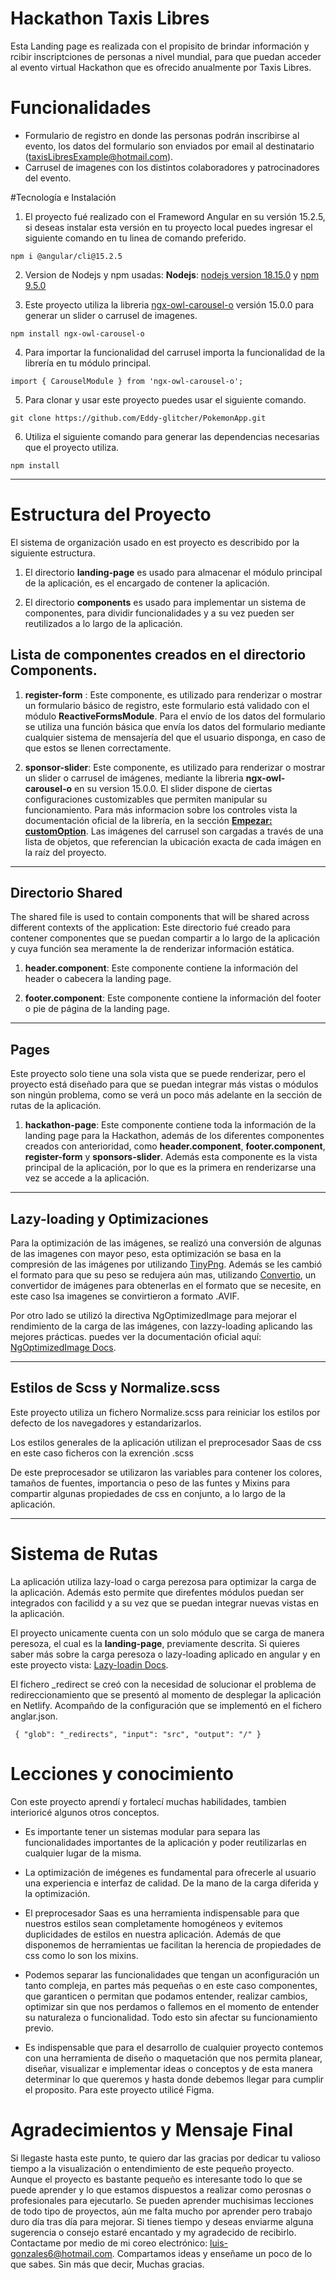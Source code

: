 #  Hackathon Taxis Libres

Esta Landing page es realizada con el propisito de brindar información y rcibir inscriptciones de personas a nivel mundial, para que puedan acceder al evento virtual Hackathon que es ofrecido anualmente por Taxis Libres.

# Funcionalidades
- Formulario de registro en donde las personas podrán inscribirse al evento, los datos del 	formulario son enviados por email al destinatario (taxisLibresExample@hotmail.com).
- Carrusel de imagenes con los distintos colaboradores y patrocinadores del evento.

#Tecnología e Instalación

1. El proyecto fué realizado con el Frameword Angular en su versión 15.2.5, si deseas instalar esta versión en tu proyecto local puedes ingresar el siguiente comando en tu linea de comando preferido.

```
npm i @angular/cli@15.2.5
```

2. Version de Nodejs y npm usadas: **Nodejs**:  [nodejs version 18.15.0](https://nodejs.org/en/blog/release/v18.15.0 "node version 18.15.0") y [npm 9.5.0](https://www.npmjs.com/package/npm/v/9.5.0 "npm 9.5.0")

3. Este proyecto utiliza la libreria [ngx-owl-carousel-o](https://www.npmjs.com/package/ngx-owl-carousel-o "ngx-owl-carousel-o") versión 15.0.0 para generar un slider o carrusel de imagenes.

```
npm install ngx-owl-carousel-o
```

4. Para importar la funcionalidad del carrusel importa la funcionalidad de la librería en tu módulo principal.

```
import { CarouselModule } from 'ngx-owl-carousel-o';
```

5. Para clonar y usar este proyecto puedes usar el siguiente comando.

```
git clone https://github.com/Eddy-glitcher/PokemonApp.git
```

6. Utiliza el siguiente comando para generar las dependencias necesarias que el proyecto utiliza.

```
npm install
```

------------

# Estructura del Proyecto
El sistema de organización usado en est proyecto es describido por la siguiente estructura.

1. El directorio **landing-page** es usado para almacenar el módulo principal de la aplicación, es el encargado de contener la aplicación.

2. El directorio **components** es usado para implementar un sistema de componentes, para dividir funcionalidades y a su vez pueden ser reutilizados a lo largo de la aplicación.

## Lista de componentes creados en el directorio Components.

1. **register-form** : Este componente, es utilizado para renderizar o mostrar un formulario básico de registro, este formulario está validado con el módulo **ReactiveFormsModule**. Para el envío de los datos del formulario se utiliza una función básica que envía los datos del formulario mediante cualquier sistema de mensajería del que el usuario disponga, en caso de que estos se llenen correctamente.

2. **sponsor-slider**: Este componente, es utilizado para renderizar o mostrar un slider o carrusel de imágenes, mediante la libreria **ngx-owl-carousel-o** en su version 15.0.0. El slider dispone de ciertas configuraciones customizables que permiten manipular su funcionamiento. Para más informacion sobre los controles vista la documentación oficial de la librería, en la sección **[Empezar: customOption](https://www.npmjs.com/package/ngx-owl-carousel-o/v/15.0.0#get-started "Empezar: customOption")**. Las imágenes del carrusel son cargadas a través de una lista de objetos, que referencian la ubicación exacta de cada imágen en la raíz del proyecto.

------------

## Directorio Shared
The shared file is used to contain components that will be shared across different contexts of the application:
Este directorio fué creado para contener componentes que se puedan compartir a lo largo de la aplicación y cuya función sea meramente la de renderizar información estática.

1. **header.component**: Este componente contiene la información del header o cabecera la landing page.

2. **footer.component**: Este componente contiene la información del footer o pie de página de la landing page.

------------

## Pages
Este proyecto solo tiene una sola vista que se puede renderizar, pero el proyecto está diseñado para que se puedan integrar más vistas o módulos son ningún problema, como se verá un poco más adelante en la sección de rutas de la aplicación.

1. **hackathon-page**: Este componente contiene toda la información de la landing page para la Hackathon, además de los diferentes componentes creados con anterioridad, como **header.component**, **footer.component**, **register-form** y **sponsors-slider**. Además esta componente es la vista principal de la aplicación, por lo que es la primera en renderizarse una vez se accede a la aplicación.

------------

## Lazy-loading y Optimizaciones

Para la optimización de las imágenes, se realizó una conversión de algunas de las imagenes con mayor peso, esta optimización se basa en la compresión de las imágenes por utilizando [TinyPng](https://tinypng.com/ "TinyPng"). Además se les cambió el formato para que su peso se redujera aún mas, utilizando [Convertio](https://convertio.co/es/ "Convertio"), un convertidor de imágenes para obtenerlas en el formato que se necesite, en este caso lsa imagenes se convirtieron a formato .AVIF.

Por otro lado se utilizó la directiva NgOptimizedImage para mejorar el rendimiento de la carga de las imágenes, con lazzy-loading aplicando las mejores prácticas. puedes ver la documentación oficial aquí: [NgOptimizedImage Docs](https://angular.io/api/common/NgOptimizedImage "NgOptimizedImage Docs").

------------
## Estilos de Scss y  Normalize.scss
Este proyecto utiliza un fichero Normalize.scss para reiniciar los estilos por defecto de los navegadores y estandarizarlos.

Los estilos generales de la aplicación utilizan el preprocesador Saas de css en este caso ficheros con la exrención .scss 

De este preprocesador se utilizaron las variables para contener los colores, tamaños de fuentes, importancia o peso de las funtes y Mixins para compartir algunas propiedades de css en conjunto, a lo largo de la aplicación.

------------

# Sistema de Rutas
La aplicación utiliza lazy-load o carga perezosa para optimizar la carga de la aplicación. Además esto permite que direfentes módulos puedan ser integrados con facilidd y a su vez que se puedan integrar nuevas vistas en la aplicación.

El proyecto unicamente cuenta con un solo módulo que se carga de manera peresoza, el cual es la **landing-page**, previamente descrita. Si quieres saber más sobre la carga peresoza o lazy-loading aplicado en angular y en este proyecto vista: [Lazy-loadin Docs](https://angular.io/guide/lazy-loading-ngmodules "Lazy-loadin Docs").

El fichero _redirect se creó con la necesidad de solucionar el problema de redireccionamiento que se presentó al momento de desplegar la aplicación en Netlify.
Acompañdo de la configuración que se implementó en el fichero anglar.json.

 ` {
      "glob": "_redirects",
       "input": "src",
        "output": "/"
    }`

# Lecciones y conocimiento
Con este proyecto aprendí y fortalecí muchas habilidades, tambien interioricé algunos otros conceptos.

- Es importante tener un sistemas modular para separa las funcionalidades importantes de la aplicación y poder reutilizarlas en cualquier lugar de la misma.

- La optimización de imégenes es fundamental para ofrecerle al usuario una experiencia e interfaz de calidad. De la mano de la carga diferida y la optimización.

- El preprocesador Saas es una herramienta indispensable para que nuestros estilos sean completamente homogéneos y evitemos duplicidades de estilos en nuestra aplicación. Además de que disponemos de herramientas ue facilitan la herencia de propiedades de css como lo son los mixins.

- Podemos separar las funcionalidades que tengan un aconfiguración un tanto compleja, en partes más pequeñas o en este caso componentes, que garanticen o permitan que podamos entender, realizar cambios, optimizar sin que nos perdamos o fallemos en el momento de entender su naturaleza o funcionalidad. Todo esto sin afectar su funcionamiento previo.

- Es indispensable que  para el desarrollo de cualquier proyecto contemos con una herramienta de diseño o maquetación que nos permita planear, diseñar, visualizar e implementar ideas o conceptos y de esta manera determinar lo que queremos y hasta donde debemos llegar para cumplir el proposito. Para este proyecto utilicé Figma.

# Agradecimientos y Mensaje Final

Si llegaste hasta este punto, te quiero dar las gracias por dedicar tu  valioso tiempo a la visualización o entendimiento de este pequeño proyecto. Aunque el proyecto es bastante pequeño es interesante todo lo que se puede aprender y lo que estamos dispuestos a realizar como perosnas o profesionales para ejecutarlo. Se pueden aprender muchisimas lecciones de todo tipo de proyectos, aún me falta mucho por aprender pero trabajo duro día tras día para mejorar. Si tienes tiempo y deseas enviarme alguna sugerencia o consejo estaré encantado y my agradecido de recibirlo. Contactame por medio de mi coreo electrónico: luis-gonzales6@hotmail.com. Compartamos ideas y enseñame un poco de lo que sabes. Sin más que decir, Muchas gracias.